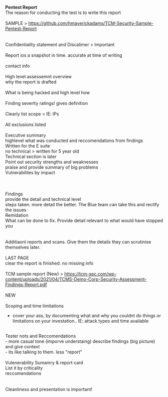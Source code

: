 **Pentest Report**
<br/>
The reason for conducting the test is to write this report<br/>
<br/>
SAMPLE &gt; https://github.com/hmaverickadams/TCM-Security-Sample-Pentest-Report<br/>
<br/>
<br/>
Confidentiality statement and Discalimer &gt; Important<br/>
<br/>
Report ios a snapshot in time. accurate at time of writing<br/>
<br/>
contact info<br/>
<br/>
High level assessemnt overview<br/>
why the report is drafted<br/>
<br/>
What is being hacked and high level how<br/>
<br/>
Finding severity ratings! gives definition<br/>
<br/>
Clearly list scope &gt; IE: IPs<br/>
<br/>
All exclusions listed<br/>
<br/>
Executive summary<br/>
highlevel what was conducted and reccomendations from findings<br/>
Written for the E suite<br/>
no technical &gt; written for 5 year old<br/>
Technical section is later<br/>
Point out security strengths and weaknesses<br/>
praise and provide summary of big problems<br/>
Vulnerabilites by impact<br/>
<br/>
<br/>
<br/>
Findings<br/>
provide the detail and technical level<br/>
steps taken. more detail the better. The Blue team can take this and rectify the issues<br/>
Remidation	<br/>
	What can be done to fix. Provide detail relevant to what would have stopped you<br/>
<br/>
<br/>
Additiaonl reports and scans. Give them the details they can scrutinise themselves later.<br/>
<br/>
LAST PAGE<br/>
clear the report is finished. no missing info<br/>
<br/>
TCM sample report (New) &gt; https://tcm-sec.com/wp-content/uploads/2021/04/TCMS-Demo-Corp-Security-Assessment-Findings-Report.pdf<br/>
<br/>
NEW<br/>
<br/>
Scoping and time limitations<br/>
- cover your ass, by documenting what and why you couldnt do things or limitations on your investation.. IE: attack types and time available<br/>
<br/>
Tester nots and Reccomendations<br/>
- more casual tone (imporve understaing) describe findings (big picture) and give context<br/>
- its like talking to them. less &quot;report&quot;<br/>
<br/>
Vulenerability Sumamry &amp; report card<br/>
List it by criticality<br/>
reccomendations<br/>
<br/>
<br/>
Cleanliness and presentation is important!<br/>
